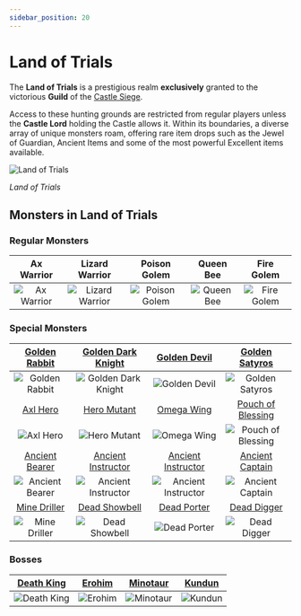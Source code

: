 ```yaml
---
sidebar_position: 20
---
```


# Land of Trials

The **Land of Trials** is a prestigious realm **exclusively** granted to the victorious **Guild** of the [Castle Siege](/events/castle-siege).

Access to these hunting grounds are restricted from regular players unless the **Castle Lord** holding the Castle allows it. Within its boundaries, a diverse array of unique monsters roam, offering rare item drops such as the Jewel of Guardian, Ancient Items and some of the most powerful Excellent items available.

![Land of Trials](/img/maps/land-of-trials.webp)

_Land of Trials_

## Monsters in Land of Trials

### Regular Monsters

|                         Ax Warrior                         |                           Lizard Warrior                           |                          Poison Golem                          |                        Queen Bee                         |                         Fire Golem                         |
| :--------------------------------------------------------: | :----------------------------------------------------------------: | :------------------------------------------------------------: | :------------------------------------------------------: | :--------------------------------------------------------: |
| ![Ax Warrior](/img/monsters/land-of-trials/ax-warrior.jpg) | ![Lizard Warrior](/img/monsters/land-of-trials/lizard-warrior.jpg) | ![Poison Golem](/img/monsters/land-of-trials/poison-golem.jpg) | ![Queen Bee](/img/monsters/land-of-trials/queen-bee.jpg) | ![Fire Golem](/img/monsters/land-of-trials/fire-golem.jpg) |

### Special Monsters

|      [Golden Rabbit](/special-monsters/others/golden-rabbit)       |     [Golden Dark Knight](/special-monsters/others/golden-dark-knight)      |           [Golden Devil](/special-monsters/others/golden-devil)           |        [Golden Satyros](/special-monsters/others/golden-satyros)         |
| :----------------------------------------------------------------: | :------------------------------------------------------------------------: | :-----------------------------------------------------------------------: | :----------------------------------------------------------------------: |
|  ![Golden Rabbit](/img/monsters/special/golden/golden-rabbit.jpg)  |    ![Golden Dark Knight](/img/monsters/special/golden/dark-knight.jpg)     |          ![Golden Devil](/img/monsters/special/golden/devil.jpg)          |       ![Golden Satyros](/img/monsters/special/golden/satyros.jpg)        |
|           [Axl Hero](/special-monsters/others/axl-hero)            |            [Hero Mutant](/special-monsters/others/hero-mutant)             |             [Omega Wing](/special-monsters/others/omega-wing)             |     [Pouch of Blessing](/special-monsters/others/pouch-of-blessing)      |
|       ![Axl Hero](/img/monsters/special/others/axl-hero.jpg)       |        ![Hero Mutant](/img/monsters/special/others/hero-mutant.jpg)        |        ![Omega Wing](/img/monsters/special/others/omega-wing.jpg)         | ![Pouch of Blessing](/img/monsters/special/others/pouch-of-blessing.jpg) |
|     [Ancient Bearer](/special-monsters/others/ancient-bearer)      |     [Ancient Instructor](/special-monsters/others/ancient-instructor)      |     [Ancient Instructor](/special-monsters/others/ancient-commander)      |       [Ancient Captain](/special-monsters/others/ancient-captain)        |
| ![Ancient Bearer](/img/monsters/special/others/ancient-bearer.jpg) | ![Ancient Instructor](/img/monsters/special/others/ancient-instructor.jpg) | ![Ancient Instructor](/img/monsters/special/others/ancient-commander.jpg) |   ![Ancient Captain](/img/monsters/special/others/ancient-captain.jpg)   |
|       [Mine Driller](/special-monsters/others/mine-driller)        |          [Dead Showbell](/special-monsters/others/dead-showbell)           |            [Dead Porter](/special-monsters/others/dead-porter)            |           [Dead Digger](/special-monsters/others/dead-digger)            |
|   ![Mine Driller](/img/monsters/special/others/mine-driller.jpg)   |      ![Dead Showbell](/img/monsters/special/others/dead-showbell.jpg)      |       ![Dead Porter](/img/monsters/special/others/dead-porter.jpg)        |       ![Dead Digger](/img/monsters/special/others/dead-digger.jpg)       |

### Bosses

|       [Death King](/special-monsters/bosses/death-king)       |     [Erohim](/special-monsters/bosses/erohim)      |     [Minotaur](/special-monsters/bosses/minotaur)      |     [Kundun](/special-monsters/bosses/kundun)      |
| :-----------------------------------------------------------: | :------------------------------------------------: | :----------------------------------------------------: | :------------------------------------------------: |
| ![Death King](/img/monsters/special/invasions/death-king.jpg) | ![Erohim](/img/monsters/special/bosses/erohim.jpg) | ![Minotaur](/img/monsters/special/bosses/minotaur.jpg) | ![Kundun](/img/monsters/special/bosses/kundun.jpg) |
